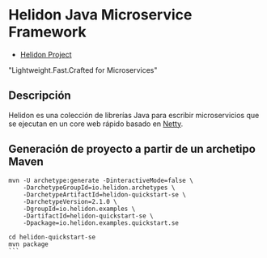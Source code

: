 # Helidon Java Microservice Framework

* [Helidon Project](https://helidon.io/#/)

"Lightweight.Fast.Crafted for Microservices"

## Descripción

Helidon es una colección de librerías Java para escribir microservicios 
que se ejecutan en un core web rápido basado en [Netty](https://netty.io/).



## Generación de proyecto a partir de un archetipo Maven

````
mvn -U archetype:generate -DinteractiveMode=false \
    -DarchetypeGroupId=io.helidon.archetypes \
    -DarchetypeArtifactId=helidon-quickstart-se \
    -DarchetypeVersion=2.1.0 \
    -DgroupId=io.helidon.examples \
    -DartifactId=helidon-quickstart-se \
    -Dpackage=io.helidon.examples.quickstart.se

cd helidon-quickstart-se
mvn package
```